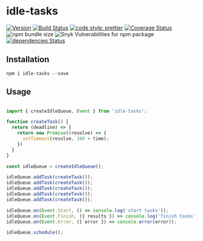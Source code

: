 # idle-tasks

[![Version](https://img.shields.io/github/package-json/v/mjancarik/idle-tasks/master.svg)](https://www.npmjs.com/package/idle-tasks)
[![Build Status](https://travis-ci.org/mjancarik/idle-tasks.svg?branch=master)](https://travis-ci.org/mjancarik/idle-tasks)
[![code style: prettier](https://img.shields.io/badge/code_style-prettier-ff69b4.svg?style=flat-square)](https://github.com/prettier/prettier)
[![Coverage Status](https://coveralls.io/repos/github/mjancarik/idle-tasks/badge.svg?branch=master)](https://coveralls.io/github/mjancarik/idle-tasks?branch=master)
![npm bundle size](https://img.shields.io/bundlephobia/minzip/idle-tasks.svg)
![Snyk Vulnerabilities for npm package](https://img.shields.io/snyk/vulnerabilities/npm/idle-tasks.svg)
[![dependencies Status](https://david-dm.org/mjancarik/idle-tasks/status.svg)](https://david-dm.org/mjancarik/idle-tasks)

## Installation

``` shell
npm i idle-tasks --save
```

## Usage

``` javascript

import { createIdleQueue, Event } from 'idle-tasks';

function createTask() {
  return (deadline) => {
    return new Promise((resolve) => {
      setTimeout(resolve, 100 + time);
    })
  }
}

const idleQueue = createIdleQueue();

idleQueue.addTask(createTask());
idleQueue.addTask(createTask());
idleQueue.addTask(createTask());
idleQueue.addTask(createTask());
idleQueue.addTask(createTask());

idleQueue.on(Event.Start, () => console.log('start tasks'));
idleQueue.on(Event.Finish, ({ results }) => console.log('finish tasks', ...results));
idleQueue.on(Event.Error, ({ error }) => console.error(error));

idleQueue.schedule();

```
